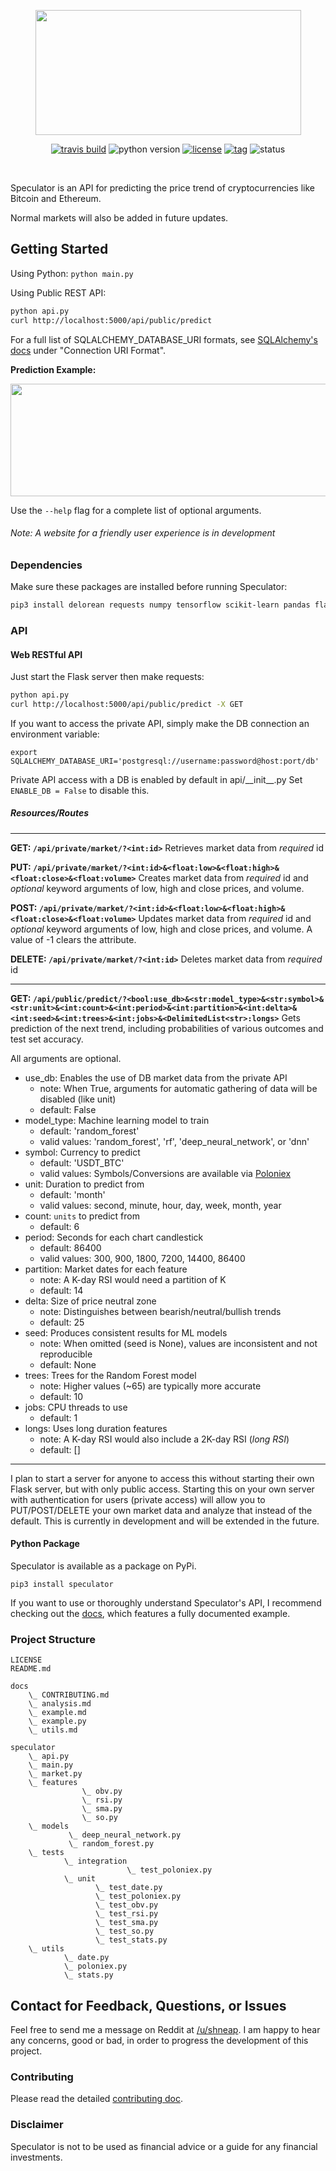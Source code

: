 <p align="center">
  <img src="https://i.imgur.com/AmrHhZV.png" width="425" height="200">
</p>

<div align="center">

[![travis build](https://img.shields.io/travis/amicks/Speculator.svg)](://travis-ci.org/amicks/Speculator)
![python version](https://img.shields.io/pypi/pyversions/Speculator.svg)
[![license](https://img.shields.io/pypi/l/Speculator.svg)](https://github.com/amicks/Speculator/blob/master/LICENSE)
[![tag](https://img.shields.io/github/tag/amicks/speculator.svg)](https://github.com/amicks/Speculator/archive/0.1.tar.gz)
![status](https://img.shields.io/pypi/status/Speculator.svg)

</div>

<br/>

Speculator is an API for predicting the price trend of cryptocurrencies like Bitcoin and Ethereum.

Normal markets will also be added in future updates.

## Getting Started
Using Python: `python main.py`

Using Public REST API:
``` bash
python api.py
curl http://localhost:5000/api/public/predict
```

For a full list of SQLALCHEMY\_DATABASE\_URI formats, see [SQLAlchemy's docs](http://flask-sqlalchemy.pocoo.org/2.3/config/) under "Connection URI Format".

**Prediction Example:**
<p>
  <img src="https://i.imgur.com/c6JdDWt.png" width="700" height="180">
</p>

Use the `--help` flag for a complete list of optional arguments.
###### Note: A website for a friendly user experience is in development

### Dependencies
Make sure these packages are installed before running Speculator:
``` bash
pip3 install delorean requests numpy tensorflow scikit-learn pandas flask flask-caching flask-restful flask-sqlalchemy psycopg2 webargs
```

### API
#### Web RESTful API
Just start the Flask server then make requests:

``` bash
python api.py
curl http://localhost:5000/api/public/predict -X GET
```

If you want to access the private API, simply make the DB connection an environment variable:
```
export SQLALCHEMY_DATABASE_URI='postgresql://username:password@host:port/db'
```

Private API access with a DB is enabled by default in api/\_\_init\_\_.py
Set `ENABLE_DB = False` to disable this.

##### Resources/Routes

---

**GET: `/api/private/market/?<int:id>`**
Retrieves market data from *required* id

**PUT: `/api/private/market/?<int:id>&<float:low>&<float:high>&<float:close>&<float:volume>`**
Creates market data from *required* id and *optional* keyword arguments of low, high and close prices, and volume.

**POST: `/api/private/market/?<int:id>&<float:low>&<float:high>&<float:close>&<float:volume>`**
Updates market data from *required* id and *optional* keyword arguments of low, high and close prices, and volume.
A value of -1 clears the attribute.

**DELETE: `/api/private/market/?<int:id>`**
Deletes market data from *required* id

---

**GET: `/api/public/predict/?<bool:use_db>&<str:model_type>&<str:symbol>&<str:unit>&<int:count>&<int:period>&<int:partition>&<int:delta>&<int:seed>&<int:trees>&<int:jobs>&<DelimitedList<str>:longs>`**
Gets prediction of the next trend, including probabilities of various outcomes and test set accuracy.

All arguments are optional.

- use_db: Enables the use of DB market data from the private API
  - note: When True, arguments for automatic gathering of data will be disabled (like unit)
  - default: False
- model_type: Machine learning model to train
  - default: 'random_forest'
  - valid values: 'random_forest', 'rf', 'deep_neural_network', or 'dnn'
- symbol: Currency to predict
  - default: 'USDT_BTC'
  - valid values: Symbols/Conversions are available via [Poloniex](https://poloniex.com/exchange)
- unit: Duration to predict from
  - default: 'month'
  - valid values: second, minute, hour, day, week, month, year
- count: `units` to predict from
  - default: 6
- period: Seconds for each chart candlestick
  - default: 86400
  - valid values: 300, 900, 1800, 7200, 14400, 86400
- partition: Market dates for each feature
  - note: A K-day RSI would need a partition of K
  - default: 14
- delta: Size of price neutral zone
  - note: Distinguishes between bearish/neutral/bullish trends
  - default: 25
- seed: Produces consistent results for ML models
  - note: When omitted (seed is None), values are inconsistent and not reproducible
  - default: None
- trees: Trees for the Random Forest model
  - note: Higher values (~65) are typically more accurate
  - default: 10
- jobs: CPU threads to use
  - default: 1
- longs: Uses long duration features
  - note: A K-day RSI would also include a 2K-day RSI (*long RSI*)
  - default: []

---

I plan to start a server for anyone to access this without starting their own Flask server, but with only public access.
Starting this on your own server with authentication for users (private access) will allow you to PUT/POST/DELETE your own market data and analyze that instead of the default.
This is currently in development and will be extended in the future.

#### Python Package
Speculator is available as a package on PyPi.
```
pip3 install speculator
```

If you want to use or thoroughly understand Speculator's API, I recommend checking out the [docs](docs/), which features a fully documented example.

### Project Structure
```
LICENSE
README.md

docs
    \_ CONTRIBUTING.md
    \_ analysis.md
    \_ example.md
    \_ example.py
    \_ utils.md

speculator
    \_ api.py
    \_ main.py
    \_ market.py
    \_ features
                \_ obv.py
                \_ rsi.py
                \_ sma.py
                \_ so.py
    \_ models
             \_ deep_neural_network.py
             \_ random_forest.py
    \_ tests
            \_ integration
                          \_ test_poloniex.py
            \_ unit
                   \_ test_date.py
                   \_ test_poloniex.py
                   \_ test_obv.py
                   \_ test_rsi.py
                   \_ test_sma.py
                   \_ test_so.py
                   \_ test_stats.py
    \_ utils
            \_ date.py
            \_ poloniex.py
            \_ stats.py
```

## Contact for Feedback, Questions, or Issues
Feel free to send me a message on Reddit at [/u/shneap](https://www.reddit.com/message/compose?to=shneap).  I am happy to hear any concerns, good or bad, in order to progress the development of this project.

### Contributing
Please read the detailed [contributing doc](docs/CONTRIBUTING.md).

### Disclaimer
Speculator is not to be used as financial advice or a guide for any financial investments.
